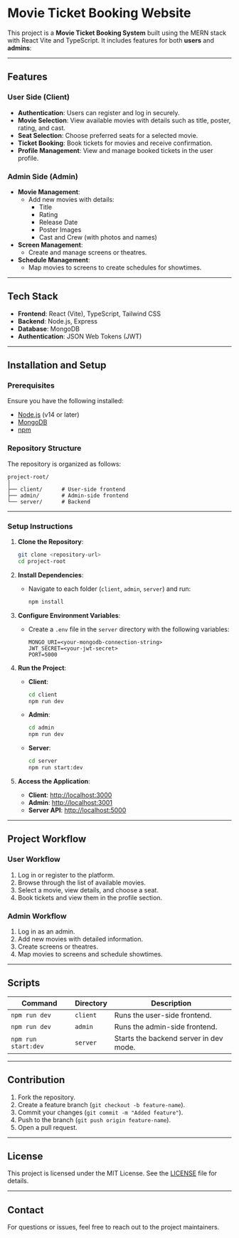 # Movie Ticket Booking Website

This project is a **Movie Ticket Booking System** built using the MERN stack with React Vite and TypeScript. It includes features for both **users** and **admins**:

---

## Features

### **User Side (Client)**

- **Authentication**: Users can register and log in securely.
- **Movie Selection**: View available movies with details such as title, poster, rating, and cast.
- **Seat Selection**: Choose preferred seats for a selected movie.
- **Ticket Booking**: Book tickets for movies and receive confirmation.
- **Profile Management**: View and manage booked tickets in the user profile.

### **Admin Side (Admin)**

- **Movie Management**: 
  - Add new movies with details:
    - Title
    - Rating
    - Release Date
    - Poster Images
    - Cast and Crew (with photos and names)
- **Screen Management**: 
  - Create and manage screens or theatres.
- **Schedule Management**: 
  - Map movies to screens to create schedules for showtimes.

---

## Tech Stack

- **Frontend**: React (Vite), TypeScript, Tailwind CSS
- **Backend**: Node.js, Express
- **Database**: MongoDB
- **Authentication**: JSON Web Tokens (JWT)

---

## Installation and Setup

### **Prerequisites**
Ensure you have the following installed:
- [Node.js](https://nodejs.org/) (v14 or later)
- [MongoDB](https://www.mongodb.com/)
- [npm](https://www.npmjs.com/)

### **Repository Structure**
The repository is organized as follows:
```
project-root/
│
├── client/      # User-side frontend
├── admin/       # Admin-side frontend
└── server/      # Backend
```

---

### **Setup Instructions**

1. **Clone the Repository**:
   ```bash
   git clone <repository-url>
   cd project-root
   ```

2. **Install Dependencies**:
   - Navigate to each folder (`client`, `admin`, `server`) and run:
     ```bash
     npm install
     ```

3. **Configure Environment Variables**:
   - Create a `.env` file in the `server` directory with the following variables:
     ```env
     MONGO_URI=<your-mongodb-connection-string>
     JWT_SECRET=<your-jwt-secret>
     PORT=5000
     ```

4. **Run the Project**:
   - **Client**:
     ```bash
     cd client
     npm run dev
     ```
   - **Admin**:
     ```bash
     cd admin
     npm run dev
     ```
   - **Server**:
     ```bash
     cd server
     npm run start:dev
     ```

5. **Access the Application**:
   - **Client**: [http://localhost:3000](http://localhost:3000)
   - **Admin**: [http://localhost:3001](http://localhost:3001)
   - **Server API**: [http://localhost:5000](http://localhost:5000)

---

## Project Workflow

### **User Workflow**
1. Log in or register to the platform.
2. Browse through the list of available movies.
3. Select a movie, view details, and choose a seat.
4. Book tickets and view them in the profile section.

### **Admin Workflow**
1. Log in as an admin.
2. Add new movies with detailed information.
3. Create screens or theatres.
4. Map movies to screens and schedule showtimes.

---

## Scripts

| Command                 | Directory   | Description                            |
|-------------------------|-------------|----------------------------------------|
| `npm run dev`           | `client`    | Runs the user-side frontend.           |
| `npm run dev`           | `admin`     | Runs the admin-side frontend.          |
| `npm run start:dev`     | `server`    | Starts the backend server in dev mode. |

---

## Contribution

1. Fork the repository.
2. Create a feature branch (`git checkout -b feature-name`).
3. Commit your changes (`git commit -m "Added feature"`).
4. Push to the branch (`git push origin feature-name`).
5. Open a pull request.

---

## License

This project is licensed under the MIT License. See the [LICENSE](LICENSE) file for details.

---

## Contact

For questions or issues, feel free to reach out to the project maintainers.

